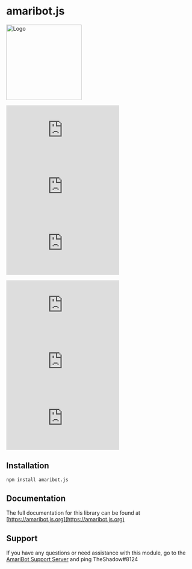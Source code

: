 # amaribot.js

<img src="https://amaribot.com/images/Logo.png" alt="Logo" width="200"/>    


[![Tests](https://img.shields.io/circleci/build/github/amaribot-js/amaribot.js?label=tests&style=for-the-badge&token=24376d2c92845c64381ef6cb370c80b32c7704eb)](https://app.circleci.com/pipelines/github/amaribot-js/amaribot.js/)
[![Libraries.io dependency status for latest release](https://img.shields.io/librariesio/release/npm/amaribot.js?style=for-the-badge)](https://libraries.io/npm/amaribot.js)
[![Snyk Vulnerabilities for npm package](https://img.shields.io/snyk/vulnerabilities/npm/amaribot.js?style=for-the-badge)](https://snyk.io/)     

[![node-current](https://img.shields.io/node/v/amaribot.js?style=for-the-badge)](https://nodejs.org/en/)
[![GitHub contributors](https://img.shields.io/github/contributors/amaribot-js/amaribot.js?style=for-the-badge)](https://github.com/amaribot-js/amaribot.js/graphs/contributors)
[![npm](https://img.shields.io/npm/dt/amaribot.js?style=for-the-badge)](https://www.npmjs.com/package/amaribot.js)

## Installation
```bash
npm install amaribot.js
```

## Documentation
The full documentation for this library can be found at [https://amaribot.js.org](https://amaribot.js.org)

## Support
If you have any questions or need assistance with this module, go to the [AmariBot Support Server](https://discord.gg/EQWMP2uzTp) and ping TheShadow#8124
